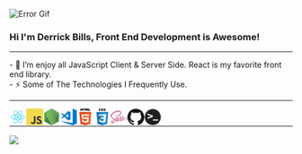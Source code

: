 <!-- ![Error Gif](https://thumbs.gfycat.com/BestMeagerHoki-size_restricted.gif) -->
![Error Gif](https://cdn.dribbble.com/users/2442115/screenshots/8699490/media/48bbda278683c7879bebd57f0e2f9271.gif)

### Hi I'm Derrick Bills, Front End Development is Awesome!

<hr>
- 🌱 I’m enjoy all JavaScript Client & Server Side. React is my favorite front end library.
<br>
- ⚡ Some of The Technologies I Frequently Use.
<hr>
<img align="left" alt="React" width="30px" src="https://raw.githubusercontent.com/github/explore/80688e429a7d4ef2fca1e82350fe8e3517d3494d/topics/react/react.png" />
<img align="left" alt="JavaScript" width="30px" src="https://raw.githubusercontent.com/github/explore/80688e429a7d4ef2fca1e82350fe8e3517d3494d/topics/javascript/javascript.png" />


<img align="left" alt="Node.js" width="30px" src="https://raw.githubusercontent.com/github/explore/80688e429a7d4ef2fca1e82350fe8e3517d3494d/topics/nodejs/nodejs.png" />
<img align="left" alt="Visual Studio Code" width="30px" src="https://raw.githubusercontent.com/github/explore/80688e429a7d4ef2fca1e82350fe8e3517d3494d/topics/visual-studio-code/visual-studio-code.png" />
<img align="left" alt="HTML5" width="30px" src="https://raw.githubusercontent.com/github/explore/80688e429a7d4ef2fca1e82350fe8e3517d3494d/topics/html/html.png" />
<img align="left" alt="CSS3" width="30px" src="https://raw.githubusercontent.com/github/explore/80688e429a7d4ef2fca1e82350fe8e3517d3494d/topics/css/css.png" />
<img align="left" alt="Sass" width="30px" src="https://raw.githubusercontent.com/github/explore/80688e429a7d4ef2fca1e82350fe8e3517d3494d/topics/sass/sass.png" />

<img align="left" alt="GitHub" width="30px" src="https://raw.githubusercontent.com/github/explore/78df643247d429f6cc873026c0622819ad797942/topics/github/github.png" />
<img align="left" alt="Terminal" width="30px" src="https://raw.githubusercontent.com/github/explore/80688e429a7d4ef2fca1e82350fe8e3517d3494d/topics/terminal/terminal.png" />
<br>
<hr>
<!-- <a href="https://github.com/dbills777">
<img align="center" alt="derricks's Github Stats" src="https://github-readme-stats.codestackr.vercel.app/api?username=dbills777&show_icons=true&hide_border=true&count_private=true&include_all_commits=true&theme=radical" /></a> -->

<a href="https://github.com/dbills777">
  <img align="center" src="https://github-readme-stats.anuraghazra1.vercel.app/api/top-langs/?username=dbills777&layout=compact&theme=radical" />
</a>
